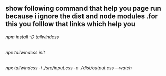 ## show following command that help you page run because i ignore the dist and node modules .for this you folllow that links which help you
###### npm install -D tailwindcss
###### npx tailwindcss init
###### npx tailwindcss -i ./src/input.css -o ./dist/output.css --watch
